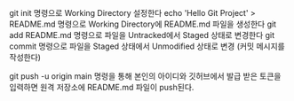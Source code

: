 git init 명령으로 Working Directory 설정한다
echo 'Hello Git Project' > README.md 명령으로 Working Directory에 README.md 파일을 생성한다
git add README.md 명령으로 파일을 Untracked에서 Staged 상태로 변경한다
git commit 명령으로 파일을 Staged 상태에서 Unmodified 상태로 변경 (커밋 메시지를작성한다)

git push -u origin main 명령을 통해  본인의 아이디와 깃허브에서 발급 받은 토큰을 입력하면  원격 저장소에 README.md 파일이  push된다.
